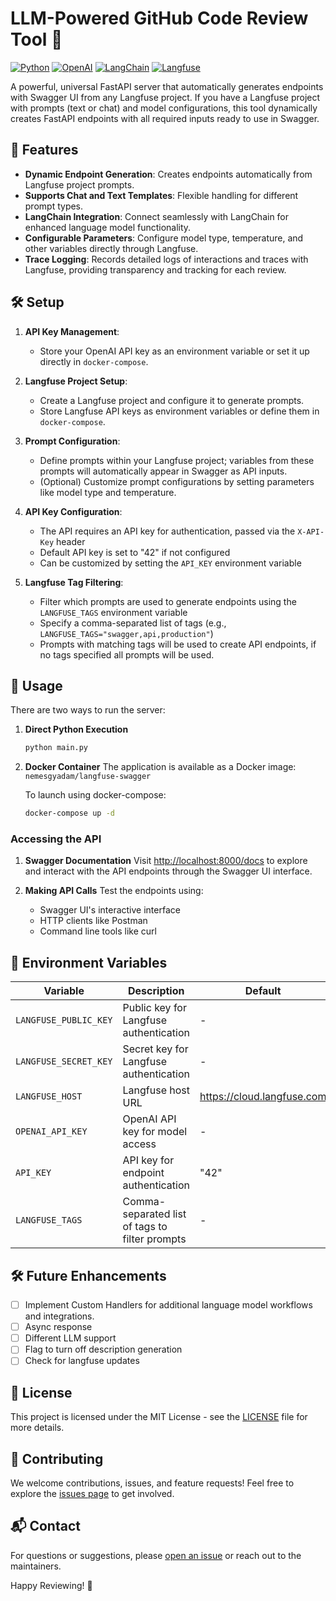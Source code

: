 # LLM-Powered GitHub Code Review Tool 🚀

[![Python](https://img.shields.io/badge/Python-3.7%2B-blue?style=flat-square&logo=python)](https://www.python.org/)
[![OpenAI](https://img.shields.io/badge/OpenAI-API-412991?style=flat-square&logo=openai)](https://openai.com/)
[![LangChain](https://img.shields.io/badge/LangChain-Supported-blueviolet?style=flat-square)](https://www.langchain.com/)
[![Langfuse](https://img.shields.io/badge/Langfuse-Integrated-9cf?style=flat-square)](https://www.langfuse.com/)

A powerful, universal FastAPI server that automatically generates endpoints with Swagger UI from any Langfuse project. If you have a Langfuse project with prompts (text or chat) and model configurations, this tool dynamically creates FastAPI endpoints with all required inputs ready to use in Swagger.

## 🌟 Features

- **Dynamic Endpoint Generation**: Creates endpoints automatically from Langfuse project prompts.
- **Supports Chat and Text Templates**: Flexible handling for different prompt types.
- **LangChain Integration**: Connect seamlessly with LangChain  for enhanced language model functionality.
- **Configurable Parameters**: Configure model type, temperature, and other variables directly through Langfuse.
- **Trace Logging**: Records detailed logs of interactions and traces with Langfuse, providing transparency and tracking for each review.

## 🛠️ Setup

1. **API Key Management**:
   - Store your OpenAI API key as an environment variable or set it up directly in `docker-compose`.
   
2. **Langfuse Project Setup**:
   - Create a Langfuse project and configure it to generate prompts.
   - Store Langfuse API keys as environment variables or define them in `docker-compose`.
   
3. **Prompt Configuration**:
   - Define prompts within your Langfuse project; variables from these prompts will automatically appear in Swagger as API inputs.
   - (Optional) Customize prompt configurations by setting parameters like model type and temperature.

4. **API Key Configuration**:
   - The API requires an API key for authentication, passed via the `X-API-Key` header
   - Default API key is set to "42" if not configured
   - Can be customized by setting the `API_KEY` environment variable

5. **Langfuse Tag Filtering**:
   - Filter which prompts are used to generate endpoints using the `LANGFUSE_TAGS` environment variable
   - Specify a comma-separated list of tags (e.g., `LANGFUSE_TAGS="swagger,api,production"`)
   - Prompts with matching tags will be used to create API endpoints, if no tags specified all prompts will be used.

## 🚀 Usage

There are two ways to run the server:

1. **Direct Python Execution**
   ```bash
   python main.py
   ```

2. **Docker Container**
   The application is available as a Docker image: `nemesgyadam/langfuse-swagger`
   
   To launch using docker-compose:
   ```bash
   docker-compose up -d
   ```

### Accessing the API

1. **Swagger Documentation**
   Visit [http://localhost:8000/docs](http://localhost:8000/docs) to explore and interact with the API endpoints through the Swagger UI interface.

2. **Making API Calls**
   Test the endpoints using:
   - Swagger UI's interactive interface
   - HTTP clients like Postman
   - Command line tools like curl

## 🔧 Environment Variables

| Variable | Description | Default | Required |
|----------|-------------|---------|----------|
| `LANGFUSE_PUBLIC_KEY` | Public key for Langfuse authentication | - | Yes |
| `LANGFUSE_SECRET_KEY` | Secret key for Langfuse authentication | - | Yes |
| `LANGFUSE_HOST` | Langfuse host URL | https://cloud.langfuse.com | No |
| `OPENAI_API_KEY` | OpenAI API key for model access | - | Yes |
| `API_KEY` | API key for endpoint authentication | "42" | No |
| `LANGFUSE_TAGS` | Comma-separated list of tags to filter prompts | - | No |


## 🛠️ Future Enhancements

- [ ] Implement Custom Handlers for additional language model workflows and integrations.
- [ ] Async response
- [ ] Different LLM support
- [ ] Flag to turn off description generation
- [ ] Check for langfuse updates

## 📝 License

This project is licensed under the MIT License - see the [LICENSE](LICENSE) file for more details.

## 🤝 Contributing

We welcome contributions, issues, and feature requests! Feel free to explore the [issues page](../../issues) to get involved.

## 📬 Contact

For questions or suggestions, please [open an issue](../../issues/new) or reach out to the maintainers.

Happy Reviewing! 🎉